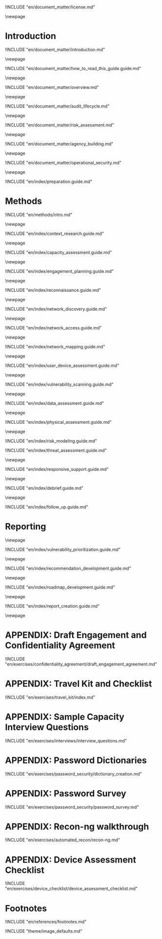 
<!-- License -->

!INCLUDE "en/document_matter/license.md"

\newpage

<!-- Introduction -->

# Introduction

!INCLUDE "en/document_matter/introduction.md"

\newpage

!INCLUDE "en/document_matter/how_to_read_this_guide.guide.md"

\newpage

<!-- Overview -->

!INCLUDE "en/document_matter/overview.md"

\newpage

<!-- Audit Lifecyce -->

!INCLUDE "en/document_matter/audit_lifecycle.md"

\newpage
<!-- Risk Modeling -->

!INCLUDE "en/document_matter/risk_assessment.md"

\newpage
<!-- Agency Building -->

!INCLUDE "en/document_matter/agency_building.md"

\newpage
<!-- Operational Security -->

!INCLUDE "en/document_matter/operational_security.md"

\newpage
<!-- Audit Prep-->

!INCLUDE "en/index/preparation.guide.md"

# Methods

!INCLUDE "en/methods/intro.md"

\newpage
<!-- Audit Scoping-->

!INCLUDE "en/index/context_research.guide.md"

\newpage

!INCLUDE "en/index/capacity_assessment.guide.md"

\newpage
<!-- Engagement Planning-->

!INCLUDE "en/index/engagement_planning.guide.md"

\newpage
<!-- Recon-->

!INCLUDE "en/index/reconnaissance.guide.md"

\newpage
<!-- Network Discovery-->

!INCLUDE "en/index/network_discovery.guide.md"

\newpage
<!-- Network Access -->

!INCLUDE "en/index/network_access.guide.md"

\newpage
<!-- Network Mapping -->

!INCLUDE "en/index/network_mapping.guide.md"

\newpage
<!-- User Device Assessment -->

!INCLUDE "en/index/user_device_assessment.guide.md"

\newpage
<!-- Vulnerability Analysis -->

!INCLUDE "en/index/vulnerability_scanning.guide.md"

\newpage
<!-- Data Assessment (assets) -->

!INCLUDE "en/index/data_assessment.guide.md"

\newpage
<!-- Physical Assessment -->

!INCLUDE "en/index/physical_assessment.guide.md"

\newpage
<!-- Risk Modeling -->

!INCLUDE "en/index/risk_modeling.guide.md"

<!-- Threat Assessment -->

!INCLUDE "en/index/threat_assessment.guide.md"

\newpage
<!-- Responsive Support -->

!INCLUDE "en/index/responsive_support.guide.md"

\newpage
<!-- Debrief -->

!INCLUDE "en/index/debrief.guide.md"


\newpage
<!-- Follow Up -->

!INCLUDE "en/index/follow_up.guide.md"

# Reporting

\newpage
<!-- Vulnerability Prioritization -->

!INCLUDE "en/index/vulnerability_prioritization.guide.md"

\newpage
<!-- Recommendation Development -->

!INCLUDE "en/index/recommendation_development.guide.md"

\newpage
<!-- Roadmap Development -->

!INCLUDE "en/index/roadmap_development.guide.md"

\newpage
<!-- Reporting Creation -->

!INCLUDE "en/index/report_creation.guide.md"

\newpage
<!-- APPENDIX A - Auditor travel Kit Checklist-->

# APPENDIX: Draft Engagement and Confidentiality Agreement

!INCLUDE "en/exercises/confidentiality_agreement/draft_engagement_agreement.md"

# APPENDIX: Travel Kit and Checklist

!INCLUDE "en/exercises/travel_kit/index.md"

# APPENDIX: Sample Capacity Interview Questions

!INCLUDE "en/exercises/interviews/interview_questions.md"

# APPENDIX: Password Dictionaries

!INCLUDE "en/exercises/password_security/dictionary_creation.md"

# APPENDIX: Password Survey

!INCLUDE "en/exercises/password_security/password_survey.md"

# APPENDIX: Recon-ng walkthrough

!INCLUDE "en/exercises/automated_recon/recon-ng.md"

# APPENDIX: Device Assessment Checklist

!INCLUDE "en/exercises/device_checklist/device_assessment_checklist.md"

# Footnotes

<!-- Load Footnotes -->
!INCLUDE "en/references/footnotes.md"

<!-- Load Default Images -->
!INCLUDE "theme/image_defaults.md"
